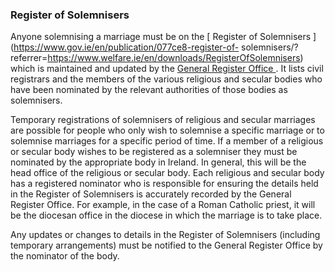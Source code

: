 ###  Register of Solemnisers

Anyone solemnising a marriage must be on the [ Register of Solemnisers
](https://www.gov.ie/en/publication/077ce8-register-of-
solemnisers/?referrer=https://www.welfare.ie/en/downloads/RegisterOfSolemnisers)
which is maintained and updated by the [ General Register Office
](https://www.gov.ie/en/campaigns/af7893-general-register-office/) . It lists
civil registrars and the members of the various religious and secular bodies
who have been nominated by the relevant authorities of those bodies as
solemnisers.

Temporary registrations of solemnisers of religious and secular marriages are
possible for people who only wish to solemnise a specific marriage or to
solemnise marriages for a specific period of time. If a member of a religious
or secular body wishes to be registered as a solemniser they must be nominated
by the appropriate body in Ireland. In general, this will be the head office
of the religious or secular body. Each religious and secular body has a
registered nominator who is responsible for ensuring the details held in the
Register of Solemnisers is accurately recorded by the General Register Office.
For example, in the case of a Roman Catholic priest, it will be the diocesan
office in the diocese in which the marriage is to take place.

Any updates or changes to details in the Register of Solemnisers (including
temporary arrangements) must be notified to the General Register Office by the
nominator of the body.
